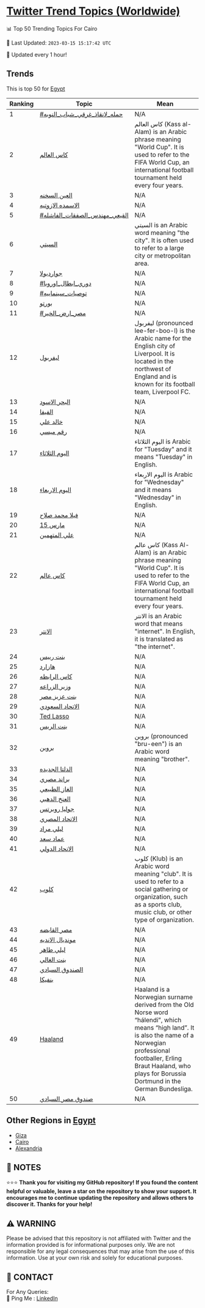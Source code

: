 [Twitter Trend Topics (Worldwide)](https://github.com/ErcinDedeoglu/Twitter-Trend-Topics)
==========


📊 Top 50 Trending Topics For Cairo

📆 Last Updated: `2023-03-15 15:17:42 UTC`

🔧 Updated every 1 hour!


## Trends

This is top 50 for [Egypt](</Egypt>)

| Ranking | Topic | Mean |
| ------- | ------------ | ------------ |
| 1 | [#حمله_لانقاذ_غرقي_شباب_النوبه](http://twitter.com/search?q=%23%d8%ad%d9%85%d9%84%d9%87_%d9%84%d8%a7%d9%86%d9%82%d8%a7%d8%b0_%d8%ba%d8%b1%d9%82%d9%8a_%d8%b4%d8%a8%d8%a7%d8%a8_%d8%a7%d9%84%d9%86%d9%88%d8%a8%d9%87) | N/A |
| 2 | [كاس العالم](http://twitter.com/search?q=%d9%83%d8%a7%d8%b3+%d8%a7%d9%84%d8%b9%d8%a7%d9%84%d9%85) | كاس العالم (Kass al-Alam) is an Arabic phrase meaning "World Cup". It is used to refer to the FIFA World Cup, an international football tournament held every four years. |
| 3 | [العين السخنه](http://twitter.com/search?q=%d8%a7%d9%84%d8%b9%d9%8a%d9%86+%d8%a7%d9%84%d8%b3%d8%ae%d9%86%d9%87) | N/A |
| 4 | [الاسمده الازوتيه](http://twitter.com/search?q=%d8%a7%d9%84%d8%a7%d8%b3%d9%85%d8%af%d9%87+%d8%a7%d9%84%d8%a7%d8%b2%d9%88%d8%aa%d9%8a%d9%87) | N/A |
| 5 | [#القيعي_مهندس_الصفقات_الفاشله](http://twitter.com/search?q=%23%d8%a7%d9%84%d9%82%d9%8a%d8%b9%d9%8a_%d9%85%d9%87%d9%86%d8%af%d8%b3_%d8%a7%d9%84%d8%b5%d9%81%d9%82%d8%a7%d8%aa_%d8%a7%d9%84%d9%81%d8%a7%d8%b4%d9%84%d9%87) | N/A |
| 6 | [السيتي](http://twitter.com/search?q=%d8%a7%d9%84%d8%b3%d9%8a%d8%aa%d9%8a) | السيتي is an Arabic word meaning "the city". It is often used to refer to a large city or metropolitan area. |
| 7 | [جوارديولا](http://twitter.com/search?q=%d8%ac%d9%88%d8%a7%d8%b1%d8%af%d9%8a%d9%88%d9%84%d8%a7) | N/A |
| 8 | [#دوري_ابطال_اوروبا](http://twitter.com/search?q=%23%d8%af%d9%88%d8%b1%d9%8a_%d8%a7%d8%a8%d8%b7%d8%a7%d9%84_%d8%a7%d9%88%d8%b1%d9%88%d8%a8%d8%a7) | N/A |
| 9 | [#توصيات_سينماييه](http://twitter.com/search?q=%23%d8%aa%d9%88%d8%b5%d9%8a%d8%a7%d8%aa_%d8%b3%d9%8a%d9%86%d9%85%d8%a7%d9%8a%d9%8a%d9%87) | N/A |
| 10 | [بورتو](http://twitter.com/search?q=%d8%a8%d9%88%d8%b1%d8%aa%d9%88) | N/A |
| 11 | [#مصر_ارض_الخير](http://twitter.com/search?q=%23%d9%85%d8%b5%d8%b1_%d8%a7%d8%b1%d8%b6_%d8%a7%d9%84%d8%ae%d9%8a%d8%b1) | N/A |
| 12 | [ليفربول](http://twitter.com/search?q=%d9%84%d9%8a%d9%81%d8%b1%d8%a8%d9%88%d9%84) | ليفربول (pronounced lee-fer-boo-l) is the Arabic name for the English city of Liverpool. It is located in the northwest of England and is known for its football team, Liverpool FC. |
| 13 | [البحر الاسود](http://twitter.com/search?q=%d8%a7%d9%84%d8%a8%d8%ad%d8%b1+%d8%a7%d9%84%d8%a7%d8%b3%d9%88%d8%af) | N/A |
| 14 | [الفيفا](http://twitter.com/search?q=%d8%a7%d9%84%d9%81%d9%8a%d9%81%d8%a7) | N/A |
| 15 | [خالد علي](http://twitter.com/search?q=%d8%ae%d8%a7%d9%84%d8%af+%d8%b9%d9%84%d9%8a) | N/A |
| 16 | [رقم ميسي](http://twitter.com/search?q=%d8%b1%d9%82%d9%85+%d9%85%d9%8a%d8%b3%d9%8a) | N/A |
| 17 | [اليوم الثلاثاء](http://twitter.com/search?q=%d8%a7%d9%84%d9%8a%d9%88%d9%85+%d8%a7%d9%84%d8%ab%d9%84%d8%a7%d8%ab%d8%a7%d8%a1) | اليوم الثلاثاء is Arabic for "Tuesday" and it means "Tuesday" in English. |
| 18 | [اليوم الاربعاء](http://twitter.com/search?q=%d8%a7%d9%84%d9%8a%d9%88%d9%85+%d8%a7%d9%84%d8%a7%d8%b1%d8%a8%d8%b9%d8%a7%d8%a1) | اليوم الاربعاء is Arabic for "Wednesday" and it means "Wednesday" in English. |
| 19 | [فيلا محمد صلاح](http://twitter.com/search?q=%d9%81%d9%8a%d9%84%d8%a7+%d9%85%d8%ad%d9%85%d8%af+%d8%b5%d9%84%d8%a7%d8%ad) | N/A |
| 20 | [15 مارس](http://twitter.com/search?q=15+%d9%85%d8%a7%d8%b1%d8%b3) | N/A |
| 21 | [علي المتهمين](http://twitter.com/search?q=%d8%b9%d9%84%d9%8a+%d8%a7%d9%84%d9%85%d8%aa%d9%87%d9%85%d9%8a%d9%86) | N/A |
| 22 | [كاس عالم](http://twitter.com/search?q=%d9%83%d8%a7%d8%b3+%d8%b9%d8%a7%d9%84%d9%85) | كاس عالم (Kass Al-Alam) is an Arabic phrase meaning "World Cup". It is used to refer to the FIFA World Cup, an international football tournament held every four years. |
| 23 | [الانتر](http://twitter.com/search?q=%d8%a7%d9%84%d8%a7%d9%86%d8%aa%d8%b1) | الانتر is an Arabic word that means "internet". In English, it is translated as "the internet". |
| 24 | [بنت رييس](http://twitter.com/search?q=%d8%a8%d9%86%d8%aa+%d8%b1%d9%8a%d9%8a%d8%b3) | N/A |
| 25 | [هازارد](http://twitter.com/search?q=%d9%87%d8%a7%d8%b2%d8%a7%d8%b1%d8%af) | N/A |
| 26 | [كاس الرابطه](http://twitter.com/search?q=%d9%83%d8%a7%d8%b3+%d8%a7%d9%84%d8%b1%d8%a7%d8%a8%d8%b7%d9%87) | N/A |
| 27 | [وزير الزراعه](http://twitter.com/search?q=%d9%88%d8%b2%d9%8a%d8%b1+%d8%a7%d9%84%d8%b2%d8%b1%d8%a7%d8%b9%d9%87) | N/A |
| 28 | [بنت عزيز مصر](http://twitter.com/search?q=%d8%a8%d9%86%d8%aa+%d8%b9%d8%b2%d9%8a%d8%b2+%d9%85%d8%b5%d8%b1) | N/A |
| 29 | [الاتحاد السعودي](http://twitter.com/search?q=%d8%a7%d9%84%d8%a7%d8%aa%d8%ad%d8%a7%d8%af+%d8%a7%d9%84%d8%b3%d8%b9%d9%88%d8%af%d9%8a) | N/A |
| 30 | [Ted Lasso](http://twitter.com/search?q=Ted+Lasso) | N/A |
| 31 | [بنت الريس](http://twitter.com/search?q=%d8%a8%d9%86%d8%aa+%d8%a7%d9%84%d8%b1%d9%8a%d8%b3) | N/A |
| 32 | [بروين](http://twitter.com/search?q=%d8%a8%d8%b1%d9%88%d9%8a%d9%86) | بروين (pronounced "bru-een") is an Arabic word meaning "brother". |
| 33 | [الدلتا الجديده](http://twitter.com/search?q=%d8%a7%d9%84%d8%af%d9%84%d8%aa%d8%a7+%d8%a7%d9%84%d8%ac%d8%af%d9%8a%d8%af%d9%87) | N/A |
| 34 | [براند مصري](http://twitter.com/search?q=%d8%a8%d8%b1%d8%a7%d9%86%d8%af+%d9%85%d8%b5%d8%b1%d9%8a) | N/A |
| 35 | [الغاز الطبيعي](http://twitter.com/search?q=%d8%a7%d9%84%d8%ba%d8%a7%d8%b2+%d8%a7%d9%84%d8%b7%d8%a8%d9%8a%d8%b9%d9%8a) | N/A |
| 36 | [العنخ الدهبي](http://twitter.com/search?q=%d8%a7%d9%84%d8%b9%d9%86%d8%ae+%d8%a7%d9%84%d8%af%d9%87%d8%a8%d9%8a) | N/A |
| 37 | [جوليا روبرتس](http://twitter.com/search?q=%d8%ac%d9%88%d9%84%d9%8a%d8%a7+%d8%b1%d9%88%d8%a8%d8%b1%d8%aa%d8%b3) | N/A |
| 38 | [الاتحاد المصري](http://twitter.com/search?q=%d8%a7%d9%84%d8%a7%d8%aa%d8%ad%d8%a7%d8%af+%d8%a7%d9%84%d9%85%d8%b5%d8%b1%d9%8a) | N/A |
| 39 | [ليلي مراد](http://twitter.com/search?q=%d9%84%d9%8a%d9%84%d9%8a+%d9%85%d8%b1%d8%a7%d8%af) | N/A |
| 40 | [عماد سعد](http://twitter.com/search?q=%d8%b9%d9%85%d8%a7%d8%af+%d8%b3%d8%b9%d8%af) | N/A |
| 41 | [الاتحاد الدولي](http://twitter.com/search?q=%d8%a7%d9%84%d8%a7%d8%aa%d8%ad%d8%a7%d8%af+%d8%a7%d9%84%d8%af%d9%88%d9%84%d9%8a) | N/A |
| 42 | [كلوب](http://twitter.com/search?q=%d9%83%d9%84%d9%88%d8%a8) | كلوب (Klub) is an Arabic word meaning "club". It is used to refer to a social gathering or organization, such as a sports club, music club, or other type of organization. |
| 43 | [مصر القابضه](http://twitter.com/search?q=%d9%85%d8%b5%d8%b1+%d8%a7%d9%84%d9%82%d8%a7%d8%a8%d8%b6%d9%87) | N/A |
| 44 | [مونديال الانديه](http://twitter.com/search?q=%d9%85%d9%88%d9%86%d8%af%d9%8a%d8%a7%d9%84+%d8%a7%d9%84%d8%a7%d9%86%d8%af%d9%8a%d9%87) | N/A |
| 45 | [ليلي طاهر](http://twitter.com/search?q=%d9%84%d9%8a%d9%84%d9%8a+%d8%b7%d8%a7%d9%87%d8%b1) | N/A |
| 46 | [بنت الغالي](http://twitter.com/search?q=%d8%a8%d9%86%d8%aa+%d8%a7%d9%84%d8%ba%d8%a7%d9%84%d9%8a) | N/A |
| 47 | [الصندوق السيادي](http://twitter.com/search?q=%d8%a7%d9%84%d8%b5%d9%86%d8%af%d9%88%d9%82+%d8%a7%d9%84%d8%b3%d9%8a%d8%a7%d8%af%d9%8a) | N/A |
| 48 | [بنفيكا](http://twitter.com/search?q=%d8%a8%d9%86%d9%81%d9%8a%d9%83%d8%a7) | N/A |
| 49 | [Haaland](http://twitter.com/search?q=Haaland) | Haaland is a Norwegian surname derived from the Old Norse word “hálendi”, which means “high land”. It is also the name of a Norwegian professional footballer, Erling Braut Haaland, who plays for Borussia Dortmund in the German Bundesliga. |
| 50 | [صندوق مصر السيادي](http://twitter.com/search?q=%d8%b5%d9%86%d8%af%d9%88%d9%82+%d9%85%d8%b5%d8%b1+%d8%a7%d9%84%d8%b3%d9%8a%d8%a7%d8%af%d9%8a) | N/A |



## Other Regions in [Egypt](</Egypt>)

* [Giza](</Egypt/Giza.md>)
* [Cairo](</Egypt/Cairo.md>)
* [Alexandria](</Egypt/Alexandria.md>)



## 📝 NOTES

⭐⭐⭐ **Thank you for visiting my GitHub repository! If you found the content helpful or valuable, leave a star on the repository to show your support. It encourages me to continue updating the repository and allows others to discover it. Thanks for your help!**


## ⚠️ WARNING

Please be advised that this repository is not affiliated with Twitter and the information provided is for informational purposes only. We are not responsible for any legal consequences that may arise from the use of this information. Use at your own risk and solely for educational purposes.


## 📨 CONTACT

 For Any Queries:  
            🏓 Ping Me : [LinkedIn](https://www.linkedin.com/in/ercindedeoglu/)

